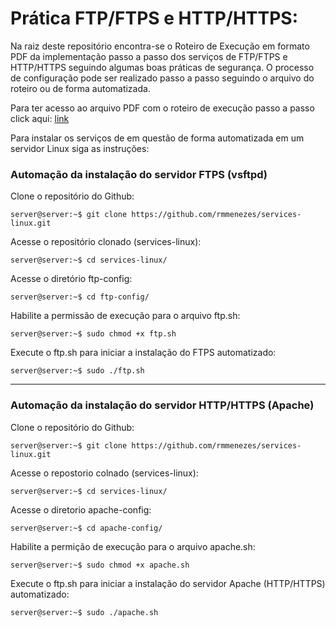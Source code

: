 # Prática FTP/FTPS e HTTP/HTTPS:

Na raiz deste repositório encontra-se o Roteiro de Execução em formato PDF da implementação passo a passo dos serviços de FTP/FTPS e HTTP/HTTPS seguindo algumas boas práticas de segurança. O processo de configuração pode ser realizado passo a passo seguindo o arquivo do roteiro ou de forma automatizada.

Para ter acesso ao arquivo PDF com o roteiro de execução passo a passo click aqui: [link](./Roteiro%20de%20Execução.pdf)

Para instalar os serviços de em questão de forma automatizada em um servidor Linux siga as instruções:

### Automação da instalação do servidor FTPS (vsftpd)


Clone o repositório do Github:
```console
server@server:~$ git clone https://github.com/rmmenezes/services-linux.git
```

Acesse o repositório clonado (services-linux):
```console
server@server:~$ cd services-linux/
```

Acesse o diretório ftp-config:
```console
server@server:~$ cd ftp-config/
```

Habilite a permissão de execução para o arquivo ftp.sh:
```console
server@server:~$ sudo chmod +x ftp.sh
```

Execute o ftp.sh para iniciar a instalação do FTPS automatizado:
```console
server@server:~$ sudo ./ftp.sh
```

___


### Automação da instalação do servidor HTTP/HTTPS (Apache)


Clone o repositório do Github:
```console
server@server:~$ git clone https://github.com/rmmenezes/services-linux.git
```

Acesse o repostorio colnado (services-linux):
```console
server@server:~$ cd services-linux/
```

Acesse o diretorio apache-config:
```console
server@server:~$ cd apache-config/
```

Habilite a permição de execução para o arquivo apache.sh:
```console
server@server:~$ sudo chmod +x apache.sh
```

Execute o ftp.sh para iniciar a instalação do servidor Apache (HTTP/HTTPS) automatizado:
```console
server@server:~$ sudo ./apache.sh
```
